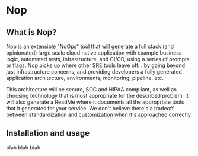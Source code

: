 # Nop

## What is Nop?

Nop is an extensible "NoOps" tool that will generate a full stack (and opinionated) large scale cloud native application with example business logic, automated tests, infrastructure, and CI/CD, using a series of prompts or flags. Nop picks up where other SRE tools leave off... by going beyond just infrastructure concerns, and providing developers a fully generated application architecture, environments, monitoring, pipeline, etc.

This architecture will be secure, SOC and HIPAA compliant, as well as choosing technology that is most appropriate for the described problem. It will also generate a ReadMe where it documents all the appropriate tools that it generates for your service. We don't believe there's a tradeoff between standardization and customization when it's approached correctly.

## Installation and usage

blah blah blah
